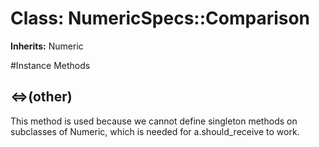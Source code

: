 # Class: NumericSpecs::Comparison
**Inherits:** Numeric
    




#Instance Methods
## <=>(other) [](#method-i-<=>)
This method is used because we cannot define singleton methods on subclasses
of Numeric, which is needed for a.should_receive to work.

